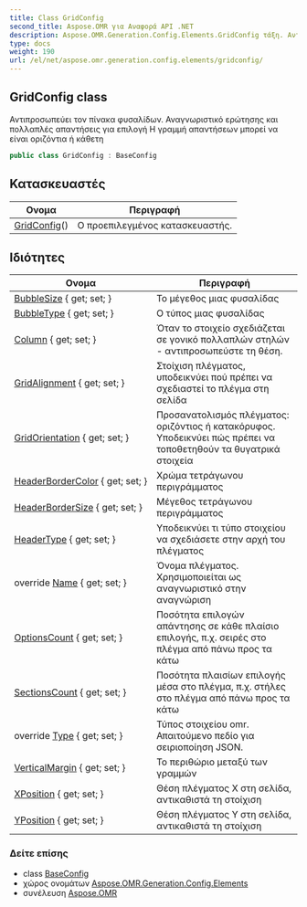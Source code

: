 ```yaml
---
title: Class GridConfig
second_title: Aspose.OMR για Αναφορά API .NET
description: Aspose.OMR.Generation.Config.Elements.GridConfig τάξη. Αντιπροσωπεύει τον πίνακα φυσαλίδων. Αναγνωριστικό ερώτησης και πολλαπλές απαντήσεις για επιλογή Η γραμμή απαντήσεων μπορεί να είναι οριζόντια ή κάθετη
type: docs
weight: 190
url: /el/net/aspose.omr.generation.config.elements/gridconfig/
---
```

## GridConfig class

Αντιπροσωπεύει τον πίνακα φυσαλίδων. Αναγνωριστικό ερώτησης και πολλαπλές απαντήσεις για επιλογή Η γραμμή απαντήσεων μπορεί να είναι οριζόντια ή κάθετη

```csharp
public class GridConfig : BaseConfig
```

## Κατασκευαστές

| Ονομα | Περιγραφή |
| --- | --- |
| [GridConfig](gridconfig/)() | Ο προεπιλεγμένος κατασκευαστής. |

## Ιδιότητες

| Ονομα | Περιγραφή |
| --- | --- |
| [BubbleSize](../../aspose.omr.generation.config.elements/gridconfig/bubblesize/) { get; set; } | Το μέγεθος μιας φυσαλίδας |
| [BubbleType](../../aspose.omr.generation.config.elements/gridconfig/bubbletype/) { get; set; } | Ο τύπος μιας φυσαλίδας |
| [Column](../../aspose.omr.generation.config.elements/gridconfig/column/) { get; set; } | Όταν το στοιχείο σχεδιάζεται σε γονικό πολλαπλών στηλών - αντιπροσωπεύστε τη θέση. |
| [GridAlignment](../../aspose.omr.generation.config.elements/gridconfig/gridalignment/) { get; set; } | Στοίχιση πλέγματος, υποδεικνύει πού πρέπει να σχεδιαστεί το πλέγμα στη σελίδα |
| [GridOrientation](../../aspose.omr.generation.config.elements/gridconfig/gridorientation/) { get; set; } | Προσανατολισμός πλέγματος: οριζόντιος ή κατακόρυφος. Υποδεικνύει πώς πρέπει να τοποθετηθούν τα θυγατρικά στοιχεία |
| [HeaderBorderColor](../../aspose.omr.generation.config.elements/gridconfig/headerbordercolor/) { get; set; } | Χρώμα τετράγωνου περιγράμματος |
| [HeaderBorderSize](../../aspose.omr.generation.config.elements/gridconfig/headerbordersize/) { get; set; } | Μέγεθος τετράγωνου περιγράμματος |
| [HeaderType](../../aspose.omr.generation.config.elements/gridconfig/headertype/) { get; set; } | Υποδεικνύει τι τύπο στοιχείου να σχεδιάσετε στην αρχή του πλέγματος |
| override [Name](../../aspose.omr.generation.config.elements/gridconfig/name/) { get; set; } | Όνομα πλέγματος. Χρησιμοποιείται ως αναγνωριστικό στην αναγνώριση |
| [OptionsCount](../../aspose.omr.generation.config.elements/gridconfig/optionscount/) { get; set; } | Ποσότητα επιλογών απάντησης σε κάθε πλαίσιο επιλογής, π.χ. σειρές στο πλέγμα από πάνω προς τα κάτω |
| [SectionsCount](../../aspose.omr.generation.config.elements/gridconfig/sectionscount/) { get; set; } | Ποσότητα πλαισίων επιλογής μέσα στο πλέγμα, π.χ. στήλες στο πλέγμα από πάνω προς τα κάτω |
| override [Type](../../aspose.omr.generation.config.elements/gridconfig/type/) { get; set; } | Τύπος στοιχείου omr. Απαιτούμενο πεδίο για σειριοποίηση JSON. |
| [VerticalMargin](../../aspose.omr.generation.config.elements/gridconfig/verticalmargin/) { get; set; } | Το περιθώριο μεταξύ των γραμμών |
| [XPosition](../../aspose.omr.generation.config.elements/gridconfig/xposition/) { get; set; } | Θέση πλέγματος X στη σελίδα, αντικαθιστά τη στοίχιση |
| [YPosition](../../aspose.omr.generation.config.elements/gridconfig/yposition/) { get; set; } | Θέση πλέγματος Y στη σελίδα, αντικαθιστά τη στοίχιση |

### Δείτε επίσης

* class [BaseConfig](../../aspose.omr.generation.config/baseconfig/)
* χώρος ονομάτων [Aspose.OMR.Generation.Config.Elements](../../aspose.omr.generation.config.elements/)
* συνέλευση [Aspose.OMR](../../)


